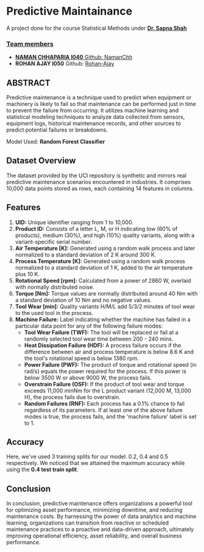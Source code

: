 # Predictive Maintainance

A project done for the course Statistical Methods under <a href="https://github.com/sapnashah83"><b>Dr. Sapna Shah</b> 
<h3>Team members</h3>
<ul>
<li><b>NAMAN CHHAPARIA I040</b> Github: <a href="https://github.com/NamanChh">NamanChh</a></li>
<li><b>ROHAN AJAY I050</b> Github: <a href="https://github.com/Rohan-Ajay">Rohan-Ajay</a></li>

</ul>

## ABSTRACT

Predictive maintenance is a technique used to predict when equipment or machinery is likely to fail so that maintenance can be performed just in time to prevent the failure from occurring. It utilizes machine learning and statistical modeling techniques to analyze data collected from sensors, equipment logs, historical maintenance records, and other sources to predict potential failures or breakdowns.

Model Used: <b>Random Forest Classifier</b>

## Dataset Overview
The dataset provided by the UCI repository is synthetic and mirrors real predictive maintenance scenarios encountered in industries. It comprises 10,000 data points stored as rows, each containing 14 features in columns.

## Features
1. **UID:** Unique identifier ranging from 1 to 10,000.
2. **Product ID:** Consists of a letter L, M, or H indicating low (60% of products), medium (30%), and high (10%) quality variants, along with a variant-specific serial number.
3. **Air Temperature [K]:** Generated using a random walk process and later normalized to a standard deviation of 2 K around 300 K.
4. **Process Temperature [K]:** Generated using a random walk process normalized to a standard deviation of 1 K, added to the air temperature plus 10 K.
5. **Rotational Speed [rpm]:** Calculated from a power of 2860 W, overlaid with normally distributed noise.
6. **Torque [Nm]:** Torque values are normally distributed around 40 Nm with a standard deviation of 10 Nm and no negative values.
7. **Tool Wear [min]:** Quality variants H/M/L add 5/3/2 minutes of tool wear to the used tool in the process.
8. **Machine Failure:** Label indicating whether the machine has failed in a particular data point for any of the following failure modes:
   - **Tool Wear Failure (TWF):** The tool will be replaced or fail at a randomly selected tool wear time between 200 - 240 mins.
   - **Heat Dissipation Failure (HDF):** A process failure occurs if the difference between air and process temperature is below 8.6 K and the tool's rotational speed is below 1380 rpm.
   - **Power Failure (PWF):** The product of torque and rotational speed (in rad/s) equals the power required for the process. If this power is below 3500 W or above 9000 W, the process fails.
   - **Overstrain Failure (OSF):** If the product of tool wear and torque exceeds 11,000 minNm for the L product variant (12,000 M, 13,000 H), the process fails due to overstrain.
   - **Random Failures (RNF):** Each process has a 0.1% chance to fail regardless of its parameters. If at least one of the above failure modes is true, the process fails, and the 'machine failure' label is set to 1.

## Accuracy
Here, we've used 3 training splits for our model. 0.2, 0.4 and 0.5 respectively. We noticed that we attained the maximum accuracy while using the <b>0.4 test train split</b>.

## Conclusion
In conclusion, predictive maintenance offers organizations a powerful tool for optimizing asset performance, minimizing downtime, and reducing maintenance costs. By harnessing the power of data analytics and machine learning, organizations can transition from reactive or scheduled maintenance practices to a proactive and data-driven approach, ultimately improving operational efficiency, asset reliability, and overall business performance.
